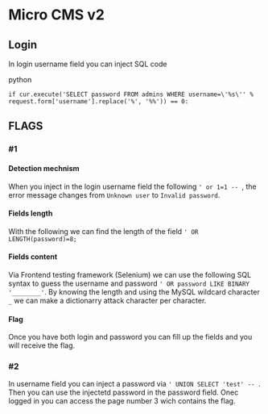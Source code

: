 # Micro CMS v2

## Login

In login username field you can inject SQL code

python
```
if cur.execute('SELECT password FROM admins WHERE username=\'%s\'' % request.form['username'].replace('%', '%%')) == 0:
```

## FLAGS

### #1

#### Detection mechnism

When you inject in the login username field the following `' or 1=1 -- `, the error message changes from `Unknown user` to `Invalid password`.

#### Fields length

With the following we can find the length of the field `' OR LENGTH(password)=8;`

#### Fields content

Via Frontend testing framework (Selenium) we can use the following SQL syntax to guess the username and password `' OR password LIKE BINARY '________'`. By knowing the length and using the MySQL wildcard character `_` we can make a dictionarry attack character per character.

#### Flag

Once you have both login and password you can fill up the fields and you will receive the flag.

### #2

In username field you can inject a password via `' UNION SELECT 'test' -- `. Then you can use the injectetd password in the password field. Onec logged in you can access the page number 3 wich contains the flag.